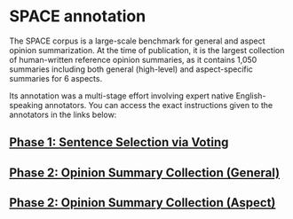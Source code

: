 # SPACE annotation 

The SPACE corpus is a large-scale benchmark for general and aspect opinion
summarization. At the time of publication, it is the largest collection of
human-written reference opinion summaries, as it contains 1,050 summaries
including both general (high-level) and aspect-specific summaries for 6
aspects.

Its annotation was a multi-stage effort involving expert native
English-speaking annotators. You can access the exact instructions given to the
annotators in the links below:

## [Phase 1: Sentence Selection via Voting](https://stangelid.github.io/qt_annotation_phase1.html)
## [Phase 2: Opinion Summary Collection (General)](https://stangelid.github.io/qt_annotation_phase2_gen.html)
## [Phase 2: Opinion Summary Collection (Aspect)](https://stangelid.github.io/qt_annotation_phase2_asp.html)
